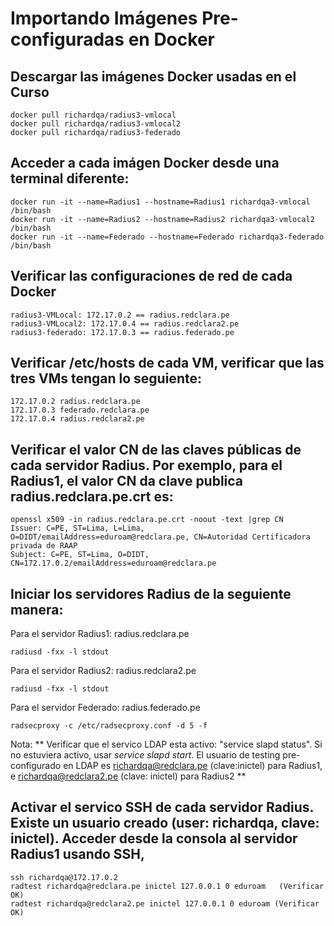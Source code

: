 # Importando Imágenes Pre-configuradas en Docker

## Descargar las imágenes Docker usadas en el Curso
 ```
docker pull richardqa/radius3-vmlocal
docker pull richardqa/radius3-vmlocal2
docker pull richardqa/radius3-federado
 ```
## Acceder a cada imágen Docker desde una terminal diferente:

 ```
docker run -it --name=Radius1 --hostname=Radius1 richardqa3-vmlocal /bin/bash
docker run -it --name=Radius2 --hostname=Radius2 richardqa3-vmlocal2 /bin/bash
docker run -it --name=Federado --hostname=Federado richardqa3-federado /bin/bash
 ```
## Verificar las configuraciones de red de cada Docker

 ```
radius3-VMLocal: 172.17.0.2 == radius.redclara.pe
radius3-VMLocal2: 172.17.0.4 == radius.redclara2.pe
radius3-federado: 172.17.0.3 == radius.federado.pe
 ```
## Verificar /etc/hosts de cada VM, verificar que las tres VMs tengan lo seguiente:
 ```
172.17.0.2 radius.redclara.pe
172.17.0.3 federado.redclara.pe
172.17.0.4 radius.redclara2.pe
 ```
## Verificar el valor CN de las claves públicas de cada servidor Radius. Por exemplo, para el Radius1, el valor CN da clave publica radius.redclara.pe.crt es:
 ```
openssl x509 -in radius.redclara.pe.crt -noout -text |grep CN
Issuer: C=PE, ST=Lima, L=Lima, O=DIDT/emailAddress=eduroam@redclara.pe, CN=Autoridad Certificadora privada de RAAP
Subject: C=PE, ST=Lima, O=DIDT, CN=172.17.0.2/emailAddress=eduroam@redclara.pe
 ```
## Iniciar los servidores Radius de la seguiente manera:

Para el servidor Radius1: radius.redclara.pe
 ```
radiusd -fxx -l stdout
 ```
Para el servidor Radius2: radius.redclara2.pe
 ```
radiusd -fxx -l stdout
 ```
Para el servidor Federado: radius.federado.pe
 ```
radsecproxy -c /etc/radsecproxy.conf -d 5 -f
 ```
Nota: ** Verificar que el servico LDAP esta activo:  "service slapd status". Si no estuviera activo, usar *service slapd start*. El usuario de testing pre-configurado en LDAP es richardqa@redclara.pe (clave:inictel) para Radius1, e richardqa@redclara2.pe (clave: inictel) para Radius2 **

## Activar el servico SSH de cada servidor Radius. Existe un usuario creado (user: richardqa,  clave: inictel). Acceder desde la consola al servidor Radius1 usando SSH,
 ```
ssh richardqa@172.17.0.2
radtest richardqa@redclara.pe inictel 127.0.0.1 0 eduroam   (Verificar OK)
radtest richardqa@redclara2.pe inictel 127.0.0.1 0 eduroam (Verificar OK)
 ```
